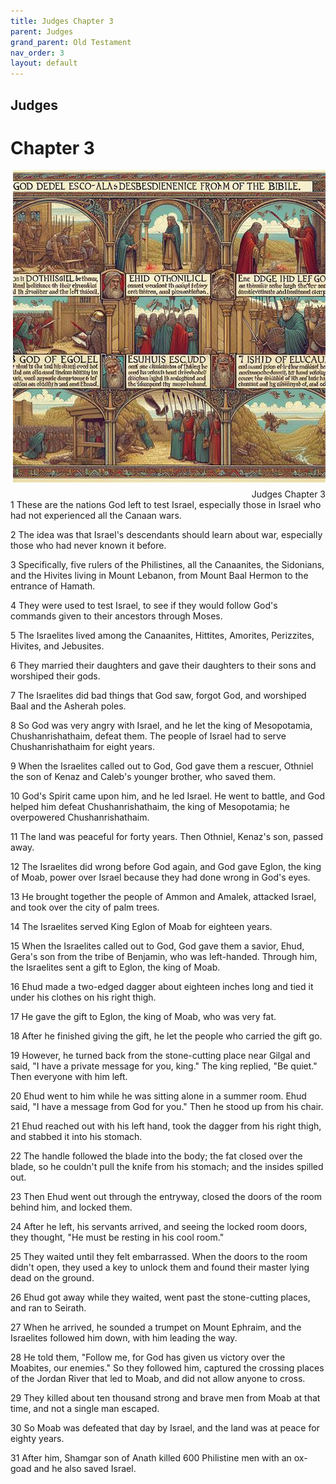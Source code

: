 ```yaml
---
title: Judges Chapter 3
parent: Judges
grand_parent: Old Testament
nav_order: 3
layout: default
---
```


## Judges

# Chapter 3

<div style="clear: both; text-align: right;">
    <img src="/assets/Image/Judges/500/3.jpg" alt="Judges Chapter 3" class="chapter-image" style="max-width: 100%; height: auto; float: right; margin: 0 0 10px 10px; padding-left: 10%;">
    <figcaption style="font-size: 14px;">Judges Chapter 3</figcaption>
</div>
1 These are the nations God left to test Israel, especially those in Israel who had not experienced all the Canaan wars.

2 The idea was that Israel's descendants should learn about war, especially those who had never known it before.

3 Specifically, five rulers of the Philistines, all the Canaanites, the Sidonians, and the Hivites living in Mount Lebanon, from Mount Baal Hermon to the entrance of Hamath.

4 They were used to test Israel, to see if they would follow God's commands given to their ancestors through Moses.

5 The Israelites lived among the Canaanites, Hittites, Amorites, Perizzites, Hivites, and Jebusites.

6 They married their daughters and gave their daughters to their sons and worshiped their gods.

7 The Israelites did bad things that God saw, forgot God, and worshiped Baal and the Asherah poles.

8 So God was very angry with Israel, and he let the king of Mesopotamia, Chushanrishathaim, defeat them. The people of Israel had to serve Chushanrishathaim for eight years.

9 When the Israelites called out to God, God gave them a rescuer, Othniel the son of Kenaz and Caleb's younger brother, who saved them.

10 God's Spirit came upon him, and he led Israel. He went to battle, and God helped him defeat Chushanrishathaim, the king of Mesopotamia; he overpowered Chushanrishathaim.

11 The land was peaceful for forty years. Then Othniel, Kenaz's son, passed away.

12 The Israelites did wrong before God again, and God gave Eglon, the king of Moab, power over Israel because they had done wrong in God's eyes.

13 He brought together the people of Ammon and Amalek, attacked Israel, and took over the city of palm trees.

14 The Israelites served King Eglon of Moab for eighteen years.

15 When the Israelites called out to God, God gave them a savior, Ehud, Gera's son from the tribe of Benjamin, who was left-handed. Through him, the Israelites sent a gift to Eglon, the king of Moab.

16 Ehud made a two-edged dagger about eighteen inches long and tied it under his clothes on his right thigh.

17 He gave the gift to Eglon, the king of Moab, who was very fat.

18 After he finished giving the gift, he let the people who carried the gift go.

19 However, he turned back from the stone-cutting place near Gilgal and said, "I have a private message for you, king." The king replied, "Be quiet." Then everyone with him left.

20 Ehud went to him while he was sitting alone in a summer room. Ehud said, "I have a message from God for you." Then he stood up from his chair.

21 Ehud reached out with his left hand, took the dagger from his right thigh, and stabbed it into his stomach.

22 The handle followed the blade into the body; the fat closed over the blade, so he couldn't pull the knife from his stomach; and the insides spilled out.

23 Then Ehud went out through the entryway, closed the doors of the room behind him, and locked them.

24 After he left, his servants arrived, and seeing the locked room doors, they thought, "He must be resting in his cool room."

25 They waited until they felt embarrassed. When the doors to the room didn't open, they used a key to unlock them and found their master lying dead on the ground.

26 Ehud got away while they waited, went past the stone-cutting places, and ran to Seirath.

27 When he arrived, he sounded a trumpet on Mount Ephraim, and the Israelites followed him down, with him leading the way.

28 He told them, "Follow me, for God has given us victory over the Moabites, our enemies." So they followed him, captured the crossing places of the Jordan River that led to Moab, and did not allow anyone to cross.

29 They killed about ten thousand strong and brave men from Moab at that time, and not a single man escaped.

30 So Moab was defeated that day by Israel, and the land was at peace for eighty years.

31 After him, Shamgar son of Anath killed 600 Philistine men with an ox-goad and he also saved Israel.


